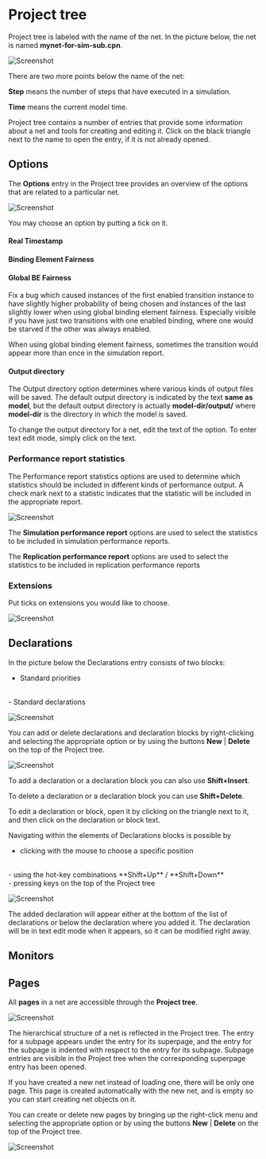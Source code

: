 # Project tree 

Project tree is labeled with the name of the net. In the picture below, the net is named **mynet-for-sim-sub.cpn**. 

![Screenshot](img/project-tree.png)

There are two more points below the name of the net:

**Step** means the number of steps that have executed in a simulation.

**Time** means the current model time.

Project tree contains a number of entries that provide some information about a net and tools for creating and editing it. Click on the black triangle next to the name to open the entry, if it is not already opened.

## Options

The **Options** entry in the Project tree provides an overview of the options that are related to a particular net.

![Screenshot](img/options.png)

You may choose an option by putting a tick on it.

#### Real Timestamp

#### Binding Element Fairness

#### Global BE Fairness

Fix a bug which caused instances of the first enabled transition instance to have slightly higher probability of being chosen and instances of the last slightly lower when using global binding element fairness. Especially visible if you have just two transitions with one enabled binding, where one would be starved if the other was always enabled.

When using global binding element fairness, sometimes the transition would appear more than once in the simulation report.


#### Output directory 

The Output directory option determines where various kinds of output files will be saved. The default output directory is indicated by the text **same as model**, but the default output directory is actually **model-dir/output/** where **model-dir** is the directory in which the model is saved.

To change the output directory for a net, edit the text of the option. To enter text edit mode, simply click on the text.

### Performance report statistics

The Performance report statistics options are used to determine which statistics should be included in different kinds of performance output. A check mark next to a statistic indicates that the statistic will be included in the appropriate report.

![Screenshot](img/simulation.png)


The **Simulation performance report** options are used to select the statistics to be included in simulation performance reports. 

The **Replication performance report** options are used to select the statistics to be included in replication performance reports

### Extensions
Put ticks on extensions you would like to choose.

![Screenshot](img/extensions.png)


## Declarations

In the picture below the Declarations entry consists of two blocks:
<br>
- Standard priorities
<br>
- Standard declarations

![Screenshot](img/right-click-menu.png)

You can add or delete declarations and declaration blocks by right-clicking and selecting the appropriate option or by using the buttons **New** | **Delete** on the top of the Project tree.
<br>

![Screenshot](img/buttons.png)

To add a declaration or a declaration block you can also use **Shift+Insert**.

To delete a declaration or a declaration block you can use **Shift+Delete**.



To edit a declaration or block, open it by clicking on the triangle next to it, and then click on the declaration or block text. 

Navigating within the elements of Declarations blocks is possible by 
<br> 
- clicking with the mouse to choose a specific position 
<br>
- using the hot-key combinations **Shift+Up** / **Shift+Down**
<br>
- pressing keys on the top of the Project tree
<br>

![Screenshot](img/buttons.png)


The added declaration will appear either at the bottom of the list of declarations or below the declaration where you added it. 
The declaration will be in text edit mode when it appears, so it can be modified right away.


## Monitors


## Pages
All **pages** in a net are accessible through the **Project tree**. 

![Screenshot](img/pages.png)

The hierarchical structure of a net is reflected in the Project tree. The entry for a subpage appears under the entry for its superpage, and the entry for the subpage is indented with respect to the entry for its subpage. Subpage entries are visible in the Project tree when the corresponding superpage entry has been opened.


If you have created a new net instead of loading one, there will be only one page. This page is created automatically with the new net, and is empty so you can start creating net objects on it.

You can create or delete new pages by bringing up the right-click menu and selecting the appropriate option or by using the buttons **New** | **Delete** on the top of the Project tree.

![Screenshot](img/buttons.png)